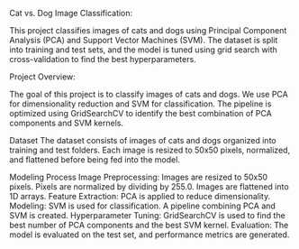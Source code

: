 Cat vs. Dog Image Classification:

This project classifies images of cats and dogs using Principal Component Analysis (PCA) and Support Vector Machines (SVM). The dataset is split into training and test sets, and the model is tuned using grid search with cross-validation to find the best hyperparameters.

Project Overview:

The goal of this project is to classify images of cats and dogs. We use PCA for dimensionality reduction and SVM for classification. The pipeline is optimized using GridSearchCV to identify the best combination of PCA components and SVM kernels.

Dataset
The dataset consists of images of cats and dogs organized into training and test folders. Each image is resized to 50x50 pixels, normalized, and flattened before being fed into the model.

Modeling Process
Image Preprocessing:
Images are resized to 50x50 pixels.
Pixels are normalized by dividing by 255.0.
Images are flattened into 1D arrays.
Feature Extraction:
PCA is applied to reduce dimensionality.
Modeling:
SVM is used for classification.
A pipeline combining PCA and SVM is created.
Hyperparameter Tuning:
GridSearchCV is used to find the best number of PCA components and the best SVM kernel.
Evaluation:
The model is evaluated on the test set, and performance metrics are generated.
